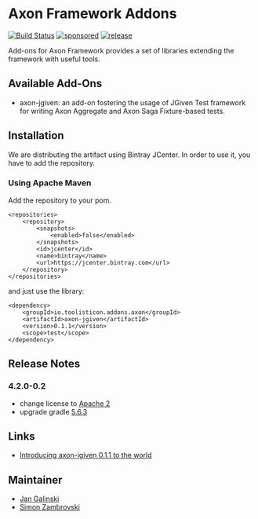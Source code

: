 # Axon Framework Addons

[![Build Status](https://api.travis-ci.org/toolisticon/axon-addons.svg)](https://travis-ci.org/toolisticon/axon-addons)
[![sponsored](https://img.shields.io/badge/sponsoredBy-Holisticon-RED.svg)](https://holisticon.de/)
[![release](https://img.shields.io/badge/jcenter-0.1.1-BLUE.svg)](https://bintray.com/toolisticon/maven/axon-addons/)

Add-ons for Axon Framework provides a set of libraries extending the framework with useful tools.

## Available Add-Ons

* axon-jgiven: an add-on fostering the usage of JGiven Test framework for writing Axon Aggregate 
and Axon Saga Fixture-based tests.


## Installation

We are distributing the artifact using Bintray JCenter. In order to use it, you have to add the 
repository.

### Using Apache Maven

Add the repository to your pom.
```
<repositories>
    <repository>
        <snapshots>
            <enabled>false</enabled>
        </snapshots>
        <id>jcenter</id>
        <name>bintray</name>
        <url>https://jcenter.bintray.com</url>
    </repository>
</repositories>
```
and just use the library:
``` 
<dependency>
    <groupId>io.toolisticon.addons.axon</groupId>
    <artifactId>axon-jgiven</artifactId>
    <version>0.1.1</version>
    <scope>test</scope>
</dependency>
```

## Release Notes

### 4.2.0-0.2

* change license to [Apache 2](./LICENSE)
* upgrade gradle [5.6.3](https://docs.gradle.org/5.6.3/release-notes.html)

## Links

* [Introducing axon-jgiven 0.1.1 to the world](https://groups.google.com/d/msg/axonframework/bcgVbfn8SME/7PtphIOkCQAJ)


## Maintainer

* [Jan Galinski](https://github.com/jangalinski)
* [Simon Zambrovski](https://github.com/zambrovski)
